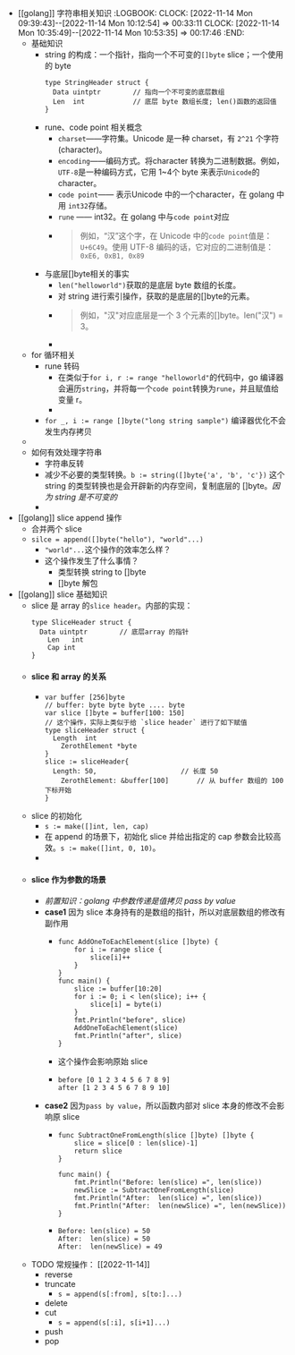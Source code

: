 - [[golang]] 字符串相关知识
  :LOGBOOK:
  CLOCK: [2022-11-14 Mon 09:39:43]--[2022-11-14 Mon 10:12:54] =>  00:33:11
  CLOCK: [2022-11-14 Mon 10:35:49]--[2022-11-14 Mon 10:53:35] =>  00:17:46
  :END:
	- 基础知识
		- string 的构成：一个指针，指向一个不可变的`[]byte` slice；一个使用的 byte
		  ```golang
		  type StringHeader struct {
		  	Data uintptr		// 指向一个不可变的底层数组
		  	Len  int			// 底层 byte 数组长度; len()函数的返回值
		  }
		  ```
		- rune、code point 相关概念
			- `charset`——字符集。Unicode 是一种 charset，有 `2^21` 个字符(character)。
			- `encoding`——编码方式。将character 转换为二进制数据。例如，`UTF-8`是一种编码方式，它用 1~4个 byte 来表示`Unicode`的character。
			- `code point`—— 表示Unicode 中的一个character，在 golang 中用 `int32`存储。
			- `rune` —— int32。在 golang 中与`code point`对应
			- > 例如，“汉”这个字，在 Unicode 中的`code point`值是：`U+6C49`。使用 UTF-8 编码的话，它对应的二进制值是：`0xE6, 0xB1, 0x89`
		- 与底层[]byte相关的事实
			- `len("helloworld")`获取的是底层 byte 数组的长度。
			- 对 string 进行索引操作，获取的是底层的[]byte的元素。
			- > 例如，"汉"对应底层是一个 3 个元素的[]byte。len("汉") = 3。
			-
	- for 循环相关
		- rune 转码
			- 在类似于`for i, r := range "helloworld"`的代码中，go 编译器会遍历`string`，并将每一个`code point`转换为`rune`，并且赋值给变量 r。
			-
		- `for _, i := range []byte("long string sample")` 编译器优化不会发生内存拷贝
	-
	- 如何有效处理字符串
		- 字符串反转
		- 减少不必要的类型转换。`b := string([]byte{'a', 'b', 'c'})` 这个 string 的类型转换也是会开辟新的内存空间，复制底层的 []byte。*因为 string 是不可变的*
		-
- [[golang]] slice append 操作
	- 合并两个 slice
	- `silce = append([]byte("hello"), "world"...)`
		- `"world"...`这个操作的效率怎么样？
		- 这个操作发生了什么事情？
			- 类型转换 string to []byte
			- []byte 解包
- [[golang]] slice 基础知识
	- slice 是 array 的`slice header`。内部的实现：
	  ```golang
	  type SliceHeader struct {
	  	Data uintptr		// 底层array 的指针
	      Len	int
	      Cap int
	  }
	  ```
	- #### slice 和 array 的关系
		- ```golang
		  var buffer [256]byte
		  // buffer: byte byte byte .... byte
		  var slice []byte = buffer[100: 150]
		  // 这个操作，实际上类似于给 `slice header` 进行了如下赋值
		  type sliceHeader struct {
		  	Length	int
		      ZerothElement	*byte
		  }
		  slice := sliceHeader{
		  	Length: 50,						// 长度 50
		      ZerothElement: &buffer[100]		// 从 buffer 数组的 100 下标开始
		  }
		  ```
	- slice 的初始化
		- `s := make([]int, len, cap)`
		- 在 append 的场景下，初始化 slice 并给出指定的 cap 参数会比较高效。`s := make([]int, 0, 10)`。
		-
	- #### slice 作为参数的场景
		- *前置知识：golang 中参数传递是值拷贝 pass by value*
		- **case1** 因为 slice 本身持有的是数组的指针，所以对底层数组的修改有副作用
			- ```golang
			  func AddOneToEachElement(slice []byte) {
			      for i := range slice {
			          slice[i]++
			      }
			  }
			  func main() {
			      slice := buffer[10:20]
			      for i := 0; i < len(slice); i++ {
			          slice[i] = byte(i)
			      }
			      fmt.Println("before", slice)
			      AddOneToEachElement(slice)
			      fmt.Println("after", slice)
			  }
			  ```
			- 这个操作会影响原始 slice
			- ```
			  before [0 1 2 3 4 5 6 7 8 9]
			  after [1 2 3 4 5 6 7 8 9 10]
			  ```
		- **case2** 因为`pass by value`，所以函数内部对 slice 本身的修改不会影响原 slice
			- ```golang
			  func SubtractOneFromLength(slice []byte) []byte {
			      slice = slice[0 : len(slice)-1]
			      return slice
			  }
			  
			  func main() {
			      fmt.Println("Before: len(slice) =", len(slice))
			      newSlice := SubtractOneFromLength(slice)
			      fmt.Println("After:  len(slice) =", len(slice))
			      fmt.Println("After:  len(newSlice) =", len(newSlice))
			  }
			  
			  ```
			- ```
			  Before: len(slice) = 50
			  After:  len(slice) = 50
			  After:  len(newSlice) = 49
			  ```
	- TODO 常规操作： [[2022-11-14]]
		- reverse
		- truncate
			- `s = append(s[:from], s[to:]...)`
		- delete
		- cut
			- `s = append(s[:i], s[i+1]...)`
		- push
		- pop